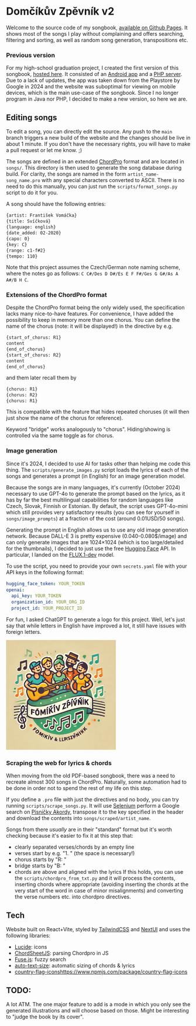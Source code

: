 # Domčíkův Zpěvník v2
Welcome to the source code of my songbook, [available on Github Pages](https://tragram.github.io/domcikuv-zpevnik-v2/). It shows most of the songs I play without complaining and offers searching, filtering and sorting, as well as random song generation, transpositions etc.

### Previous version
For my high-school graduation project, I created the first version of this songbook, [hosted here](https://appelt.cz/domcikuvzpevnik/). It consisted of an [Android app](https://github.com/tragram/DomcikuvZpevnik) and a [PHP server](https://github.com/tragram/DomcikuvZpevnik-Server). Due to a lack of updates, the app was taken down from the Playstore by Google in 2024 and the website was suboptimal for viewing on mobile devices, which is the main use-case of the songbook. Since I no longer program in Java nor PHP, I decided to make a new version, so here we are.

## Editing songs
To edit a song, you can directly edit the source. Any push to the `main` branch triggers a new build of the website and the changes should be live in about 1 minute. If you don't have the necessary rights, you will have to make a pull request or let me know. ;)

The songs are defined in an extended [ChordPro](https://www.chordpro.org/chordpro/chordpro-introduction/) format and are located in `songs/`. This directory is then used to generate the song database during build. For clarity, the songs are named in the form `artist_name-song_name.pro` with any special characters converted to ASCII. There is no need to do this manually, you can just run the `scripts/format_songs.py` script to do it for you.

A song should have the following entries:
```chordpro
{artist: František Vomáčka}
{title: Svíčková}
{language: english}
{date_added: 02-2020}
{capo: 0}
{key: C}
{range: c1-f#2}
{tempo: 110}
```

Note that this project assumes the Czech/German note naming scheme, where the notes go as follows: `C C#/Des D D#/Es E F F#/Ges G G#/As A A#/B H C`.

### Extensions of the ChordPro format
Despite the ChordPro format being the only widely used, the specification lacks many nice-to-have features. For convenience, I have added the possibility to keep in memory more than one chorus. You can define the name of the chorus (note: it will be displayed!) in the directive by e.g. 
```chordpro
{start_of_chorus: R1}
content
{end_of_chorus}
{start_of_chorus: R2}
content
{end_of_chorus}
```
and them later recall them by 
```
{chorus: R1}
{chorus: R2}
{chorus: R1}
```
This is compatible with the feature that hides repeated choruses (it will then just show the name of the chorus for reference).

Keyword "bridge" works analogously to "chorus". Hiding/showing is controlled via the same toggle as for chorus.

### Image generation
Since it's 2024, I decided to use AI for tasks other than helping me code this thing. The `scripts/generate_images.py` script loads the lyrics of each of the songs and generates a prompt (in English) for an image generation model.

Because the songs are in many languages, it's currently (October 2024) necessary to use GPT-4o to generate the prompt based on the lyrics, as it has by far the best multilingual capabilities for random languages like Czech, Slovak, Finnish or Estonian. By default, the script uses GPT-4o-mini which still provides very satisfactory results (you can see for yourself in `songs/image_prompts`) at a fraction of the cost (around 0.01USD/50 songs).

Generating the prompt in English allows us to use any old image generation network. Because DALL-E 3 is pretty expensive (0.040-0.080$/image) and can only generate images that are 1024×1024 (which is too large/detailed for the thumbnails), I decided to just use the free [Hugging Face](https://huggingface.co/) API. In particular, I landed on the [FLUX.1-dev](https://huggingface.co/black-forest-labs/FLUX.1-dev) model.

To use the script, you need to provide your own `secrets.yaml` file with your API keys in the following format:
```yaml
hugging_face_token: YOUR_TOKEN
openai:
  api_key: YOUR_TOKEN
  organization_id: YOUR_ORG_ID
  project_id: YOUR_PROJECT_ID
```

For fun, I asked ChatGPT to generate a logo for this project. Well, let's just say that while letters in English have improved a lot, it still have issues with foreign letters.

<img src="dalle_logo.webp" title="Logo generated by DALL-E 3" width="300">

### Scraping the web for lyrics & chords
When moving from the old PDF-based songbook, there was a need to recreate almost 300 songs in ChordPro. Naturally, some automation had to be done in order not to spend the rest of my life on this step.

If you define a `.pro` file with just the directives and no body, you can try running `scripts/scrape_songs.py`. It will use [Selenium](https://pypi.org/project/selenium/) perform a Google search on [Písničky Akordy](https://pisnicky-akordy.cz/), transpose it to the key specified in the header and download the contents into `songs/scraped/artist_name`. 

Songs from there *usually* are in their "standard" format but it's worth checking because it's easier to fix it at this step that:
* clearly separated verses/chords by an empty line
* verses start by e.g. "1. " (the space is necessary!)
* chorus starts by "R: "
* bridge starts by "B: "
* chords are above and aligned with the lyrics
If this holds, you can use the `scripts/chordpro_from_txt.py` and it will process the contents, inserting chords where appropriate (avoiding inserting the chords at the very start of the word in case of minor misalignments) and converting the verse numbers etc. into chordpro directives.

## Tech
Website built on React+Vite, styled by [TailwindCSS](https://tailwindcss.com) and [NextUI](https://nextui.org) and uses the following libraries:
* [Lucide](https://lucide.dev/): icons
* [ChordSheetJS](https://github.com/martijnversluis/ChordSheetJS): parsing Chordpro in JS
* [Fuse.js](https://www.fusejs.io/): fuzzy search
* [auto-text-size](https://www.npmjs.com/package/auto-text-size): automatic sizing of chords & lyrics
* [country-flag-icons]()https://www.npmjs.com/package/country-flag-icons

## TODO:
A lot ATM. The one major feature to add is a mode in which you only see the generated illustrations and will choose based on those. Might be interesting to "judge the book by its cover".
